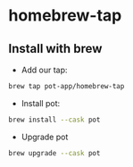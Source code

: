 # homebrew-tap

## Install with brew

- Add our tap:

```bash
brew tap pot-app/homebrew-tap
```

- Install pot:

```bash
brew install --cask pot
```

- Upgrade pot

```bash
brew upgrade --cask pot
```

